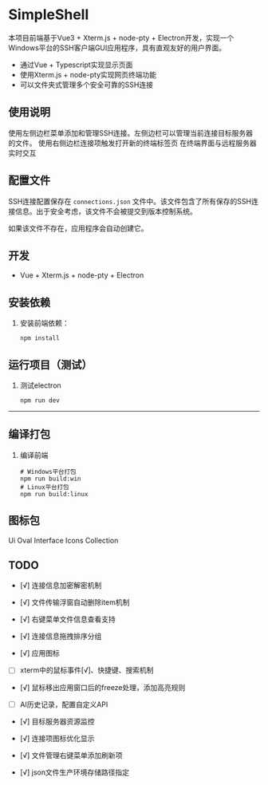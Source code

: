 # SimpleShell

本项目前端基于Vue3 + Xterm.js + node-pty + Electron开发，实现一个Windows平台的SSH客户端GUI应用程序，具有直观友好的用户界面。

- 通过Vue + Typescript实现显示页面
- 使用Xterm.js + node-pty实现网页终端功能
- 可以文件夹式管理多个安全可靠的SSH连接

## 使用说明
使用左侧边栏菜单添加和管理SSH连接。左侧边栏可以管理当前连接目标服务器的文件。
使用右侧边栏连接项触发打开新的终端标签页
在终端界面与远程服务器实时交互

## 配置文件

SSH连接配置保存在 `connections.json` 文件中。该文件包含了所有保存的SSH连接信息。出于安全考虑，该文件不会被提交到版本控制系统。

如果该文件不存在，应用程序会自动创建它。

## 开发

- Vue + Xterm.js + node-pty + Electron

## 安装依赖

1. 安装前端依赖：
   ```
   npm install
   ```

## 运行项目（测试）

1. 测试electron
   ```
   npm run dev
   ```

---

## 编译打包

1. 编译前端
   ```
   # Windows平台打包
   npm run build:win
   # Linux平台打包
   npm run build:linux
   ```

## 图标包

Ui Oval Interface Icons Collection

## TODO
- [√] 连接信息加密解密机制

- [√] 文件传输浮窗自动删除item机制

- [√] 右键菜单文件信息查看支持

- [√] 连接信息拖拽排序分组

- [√] 应用图标

- [ ] xterm中的鼠标事件[√]、快捷键、搜索机制

- [√] 鼠标移出应用窗口后的freeze处理，添加高亮规则

- [ ] AI历史记录，配置自定义API

- [√] 目标服务器资源监控

- [√] 连接项图标优化显示

- [√] 文件管理右键菜单添加刷新项

- [√] json文件生产环境存储路径指定
